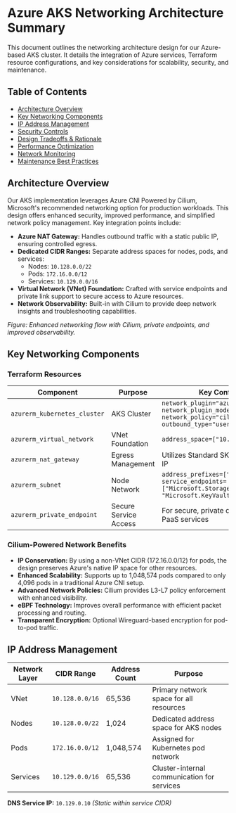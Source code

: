 # Azure AKS Networking Architecture Summary

This document outlines the networking architecture design for our Azure-based AKS cluster. It details the integration of Azure services, Terraform resource configurations, and key considerations for scalability, security, and maintenance.

## Table of Contents
- [Architecture Overview](#architecture-overview)
- [Key Networking Components](#key-networking-components)
- [IP Address Management](#ip-address-management)
- [Security Controls](#security-controls)
- [Design Tradeoffs & Rationale](#design-tradeoffs--rationale)
- [Performance Optimization](#performance-optimization)
- [Network Monitoring](#network-monitoring)
- [Maintenance Best Practices](#maintenance-best-practices)

## Architecture Overview

Our AKS implementation leverages Azure CNI Powered by Cilium, Microsoft's recommended networking option for production workloads. This design offers enhanced security, improved performance, and simplified network policy management. Key integration points include:

- **Azure NAT Gateway:** Handles outbound traffic with a static public IP, ensuring controlled egress.
- **Dedicated CIDR Ranges:** Separate address spaces for nodes, pods, and services:
  - Nodes: `10.128.0.0/22`
  - Pods: `172.16.0.0/12`
  - Services: `10.129.0.0/16`
- **Virtual Network (VNet) Foundation:** Crafted with service endpoints and private link support to secure access to Azure resources.
- **Network Observability:** Built-in with Cilium to provide deep network insights and troubleshooting capabilities.

*Figure: Enhanced networking flow with Cilium, private endpoints, and improved observability.*

## Key Networking Components

### Terraform Resources

| Component                         | Purpose                | Key Configuration                                                    |
|-----------------------------------|------------------------|----------------------------------------------------------------------|
| `azurerm_kubernetes_cluster`      | AKS Cluster            | `network_plugin="azure"` <br> `network_plugin_mode="overlay"` <br> `network_policy="cilium"` <br> `outbound_type="userAssignedNATGateway"` |
| `azurerm_virtual_network`         | VNet Foundation        | `address_space=["10.128.0.0/16"]`                                     |
| `azurerm_nat_gateway`             | Egress Management      | Utilizes Standard SKU with a static public IP                        |
| `azurerm_subnet`                  | Node Network           | `address_prefixes=["10.128.0.0/22"]` <br> `service_endpoints=["Microsoft.Storage", "Microsoft.KeyVault", ...]` |
| `azurerm_private_endpoint`        | Secure Service Access  | For secure, private connectivity to Azure PaaS services              |

### Cilium-Powered Network Benefits

- **IP Conservation:** By using a non-VNet CIDR (172.16.0.0/12) for pods, the design preserves Azure's native IP space for other resources.
- **Enhanced Scalability:** Supports up to 1,048,574 pods compared to only 4,096 pods in a traditional Azure CNI setup.
- **Advanced Network Policies:** Cilium provides L3-L7 policy enforcement with enhanced visibility.
- **eBPF Technology:** Improves overall performance with efficient packet processing and routing.
- **Transparent Encryption:** Optional Wireguard-based encryption for pod-to-pod traffic.

## IP Address Management

| Network Layer | CIDR Range         | Address Count | Purpose                                   |
|---------------|--------------------|---------------|-------------------------------------------|
| VNet          | `10.128.0.0/16`    | 65,536        | Primary network space for all resources   |
| Nodes         | `10.128.0.0/22`    | 1,024         | Dedicated address space for AKS nodes     |
| Pods          | `172.16.0.0/12`    | 1,048,574     | Assigned for Kubernetes pod network       |
| Services      | `10.129.0.0/16`      | 65,536        | Cluster-internal communication for services |

**DNS Service IP:** `10.129.0.10` *(Static within service CIDR)*